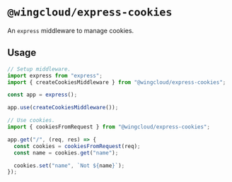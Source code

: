 # `@wingcloud/express-cookies`

An `express` middleware to manage cookies.

## Usage

```ts
// Setup middleware.
import express from "express";
import { createCookiesMiddleware } from "@wingcloud/express-cookies";

const app = express();

app.use(createCookiesMiddleware());

// Use cookies.
import { cookiesFromRequest } from "@wingcloud/express-cookies";

app.get("/", (req, res) => {
  const cookies = cookiesFromRequest(req);
  const name = cookies.get("name");

  cookies.set("name", `Not ${name}`);
});
```
